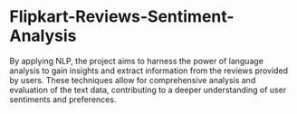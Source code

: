 # Flipkart-Reviews-Sentiment-Analysis
By applying NLP, the project aims to harness the power of language analysis to gain insights and extract information from the reviews provided by users. These techniques allow for comprehensive analysis and evaluation of the text data, contributing to a deeper understanding of user sentiments and preferences.
